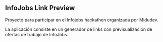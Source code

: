 ## InfoJobs Link Preview

Proyecto para participar en el Infojobs hackathon organizada por Midudev.

La aplicación consiste en un generador de links con previsualización de ofertas de trabajo de InfoJobs.
